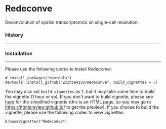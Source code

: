 # Redeconve
Deconvolution of spatial transcriptomics on single-cell resolution.

### History
---------------------



### Installation
---------------------
Please use the following codes to install *Redeconve*:
```{r}
# install.packages("devtools")
devtools::install_github("ZxZhou4150/Redeconve", build_vignettes = F)
```
You may also set `build_vignettes` as `T`, but it may take some time to build the vignette (1 hour or so). If you don't want to build vignette, please see [here](vignettes/Redeconve.html) for the simplified vignette (this is an HTML page, so you may go to https://htmlpreview.github.io/ to get the preview). If you choose to build the vignette, please use the following codes to view vignettes:

```{r}
browseVignettes("Redeconve")
```